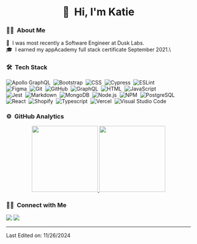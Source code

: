<h1 align="center">👋 &nbsp;Hi, I'm Katie</h1>

### 👩‍🎤 &nbsp;About Me

🎨 &nbsp;I was most recently a Software Engineer at Dusk Labs.\
🎓 &nbsp;I earned my appAcademy full stack certificate September 2021.\

### 🛠 &nbsp;Tech Stack
![Apollo GraphQL](https://img.shields.io/badge/-Apollo%20GraphQL-05122A?style=flat&logo=apollographql)&nbsp;
![Bootstrap](https://img.shields.io/badge/-Bootstrap-05122A?style=flat&logo=bootstrap&logoColor=563D7C)&nbsp;
![CSS](https://img.shields.io/badge/-CSS-05122A?style=flat&logo=CSS3&logoColor=1572B6)&nbsp;
![Cypress](https://img.shields.io/badge/-Cypress-05122A?style=flat&logo=cypress)&nbsp;
![ESLint](https://img.shields.io/badge/-ESLint-05122A?style=flat&logo=eslint)\
![Figma](https://img.shields.io/badge/-Figma-05122A?style=flat&logo=figma)&nbsp;
![Git](https://img.shields.io/badge/-Git-05122A?style=flat&logo=git)&nbsp;
![GitHub](https://img.shields.io/badge/-GitHub-05122A?style=flat&logo=github)&nbsp;
![GraphQL](https://img.shields.io/badge/-GraphQL-05122A?style=flat&logo=graphql)&nbsp;
![HTML](https://img.shields.io/badge/-HTML-05122A?style=flat&logo=HTML5)&nbsp;
![JavaScript](https://img.shields.io/badge/-JavaScript-05122A?style=flat&logo=javascript)\
![Jest](https://img.shields.io/badge/-Jest-05122A?style=flat&logo=jest)&nbsp;
![Markdown](https://img.shields.io/badge/-Markdown-05122A?style=flat&logo=markdown)&nbsp;
![MongoDB](https://img.shields.io/badge/-MongoDB-05122A?style=flat&logo=mongodb)&nbsp;
![Node.js](https://img.shields.io/badge/-Node.js-05122A?style=flat&logo=node.js)&nbsp;
![NPM](https://img.shields.io/badge/-NPM-05122A?style=flat&logo=npm)&nbsp;
![PostgreSQL](https://img.shields.io/badge/-PostgreSQL-05122A?style=flat&logo=postgresql)\
![React](https://img.shields.io/badge/-React-05122A?style=flat&logo=react)&nbsp;
![Shopify](https://img.shields.io/badge/-Shopify-05122A?style=flat&logo=shopify)&nbsp;
![Typescript](https://img.shields.io/badge/-Typescript-05122A?style=flat&logo=typescript)&nbsp;
![Vercel](https://img.shields.io/badge/-Vercel-05122A?style=flat&logo=vercel)&nbsp;
![Visual Studio Code](https://img.shields.io/badge/-Visual%20Studio%20Code-05122A?style=flat&logo=visual-studio-code&logoColor=007ACC)&nbsp;


### ⚙️ &nbsp;GitHub Analytics

<p align="center">
<a href="https://github.com/AVS1508">
  <img height="180em" src="https://github-readme-stats-eight-theta.vercel.app/api?username=cheshirekate8&show_icons=true&theme=algolia&include_all_commits=true&count_private=true"/>
  <img height="180em" src="https://github-readme-stats-eight-theta.vercel.app/api/top-langs/?username=cheshirekate8&layout=compact&langs_count=8&theme=algolia"/>
</a>
</p>

### 🤝🏻 &nbsp;Connect with Me

<p align="left">
<a href="https://cheshirekate8.github.io/"><img src="https://img.shields.io/badge/-Website-3423A6?style=flat&logo=Google-Chrome&logoColor=white"/></a>
<a href="https://linkedin.com/in/dev-katie-young"><img src="https://img.shields.io/badge/-Katie%20Young-0077B5?style=flat&logo=Linkedin&logoColor=white"/></a>
</p>

-----
Last Edited on: 11/26/2024
